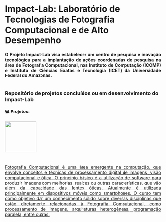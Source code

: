 # Impact-Lab: Laboratório de Tecnologias de Fotografia Computacional e de Alto Desempenho 
#### <p align="justify"> O Projeto Impact-Lab visa estabelecer um centro de pesquisa e inovação tecnológica para a implantação de ações coordenadas de pesquisa na área de Fotografia Computacional, nos Instituto de Computação (ICOMP) e Instituto de Ciências Exatas e Tecnologia (ICET) da Universidade Federal do Amazonas. </p>

#

### Repositório de projetos concluídos ou em desenvolvimento do Impact-Lab  
  #### 💻 Projetos:
  <div>
  

  <a href="https://github.com/Dino-Comp/Arvores">
    <img height="100em" src="https://github-readme-stats.vercel.app/api/pin/?username=Projeto-Impact-Lab&repo=Underwater-Image-Projects&theme=github_dark"/>
    
    
<!--   <a href="https://github.com/Dino-Comp/Algoritmos-de-Ordenacao">
    <img height="100em" src="https://github-readme-stats.vercel.app/api/pin/?username=Projeto-Impact-Lab&repo=[NOME DO REPOSITORIO]&theme=github_dark"/> 
     -->
    
</div>

#
<p align="justify"> Fotografia Computacional é uma área emergente na computação, que envolve conceitos e técnicas de processamento digital de imagens, visão computacional e ótica. O princípio básico é a utilização de software para produzir imagens com melhorias, realces ou outras características, que vão além da capacidade das lentes óticas. Atualmente é utilizada principalmente em dispositivos móveis como smartphones. O curso tem como objetivo dar um conhecimento sólido sobre diversas disciplinas que estão diretamente relacionadas à Fotografia Computacional, como processamento de imagens, arquiteturas heterogêneas, programação paralela, entre outras. </p>

    
